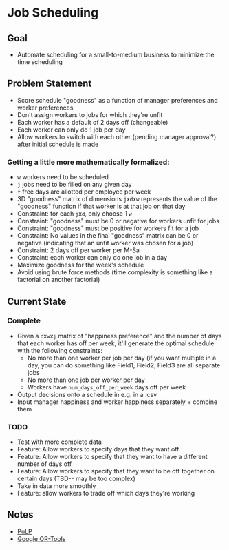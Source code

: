# Job Scheduling
## Goal
- Automate scheduling for a small-to-medium business to minimize the time scheduling
  
## Problem Statement
- Score schedule "goodness" as a function of manager preferences and worker preferences
- Don't assign workers to jobs for which they're unfit
- Each worker has a default of 2 days off (changeable)
- Each worker can only do 1 job per day
- Allow workers to switch with each other (pending manager approval?) after initial schedule is made
  
### Getting a little more mathematically formalized:
- `w` workers need to be scheduled
- `j` jobs need to be filled on any given day
- `f` free days are allotted per employee per week
- 3D "goodness" matrix of dimensions `j`x`d`x`w` represents the value of the "goodness" function if that worker is at that job on that day
- Constraint: for each `j`x`d`, only choose 1 `w`
- Constraint: "goodness" must be 0 or negative for workers unfit for jobs
- Constraint: "goodness" must be positive for workers fit for a job
- Constraint: No values in the final "goodness" matrix can be 0 or negative (indicating that an unfit worker was chosen for a job)
- Constraint: 2 days off per worker per M-Sa
- Constraint: each worker can only do one job in a day
- Maximize goodness for the week's schedule
- Avoid using brute force methods (time complexity is something like a factorial on another factorial)

## Current State
### Complete
- Given a `d`x`w`x`j` matrix of "happiness preference" and the number of days that each worker has off per week, it'll generate the optimal schedule with the following constraints:
  - No more than one worker per job per day (if you want multiple in a day, you can do something like Field1, Field2, Field3 are all separate jobs
  - No more than one job per worker per day
  - Workers have `num_days_off_per_week` days off per week
- Output decisions onto a schedule in e.g. in a .csv
- Input manager happiness and worker happiness separately + combine them
  
### TODO
- Test with more complete data
- Feature: Allow workers to specify days that they want off
- Feature: Allow workers to specify that they want to have a different number of days off
- Feature: Allow workers to specify that they want to be off together on certain days (TBD-- may be too complex)
- Take in data more smoothly
- Feature: allow workers to trade off which days they're working

## Notes
- [PuLP](https://coin-or.github.io/pulp/)
- [Google OR-Tools](https://developers.google.com/optimization/introduction/python)
